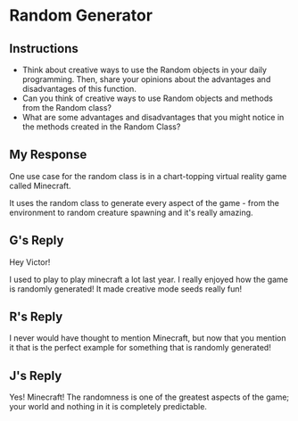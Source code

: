 # Random Generator

## Instructions

- Think about creative ways to use the Random objects in your daily programming. Then, share your opinions about the advantages and disadvantages of this function.
- Can you think of creative ways to use Random objects and methods from the Random class?
- What are some advantages and disadvantages that you might notice in the methods created in the Random Class?

## My Response

One use case for the random class is in a chart-topping virtual reality game called Minecraft.

It uses the random class to generate every aspect of the game - from the environment to random creature spawning and it's really amazing.

## G's Reply

Hey Victor!

I used to play to play minecraft a lot last year. I really enjoyed how the game is randomly generated! It made creative mode seeds really fun!

## R's Reply

I never would have thought to mention Minecraft, but now that you mention it that is the perfect example for something that is randomly generated!

## J's Reply

Yes! Minecraft! The randomness is one of the greatest aspects of the game; your world and nothing in it is completely predictable.